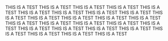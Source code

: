 THIS IS A TEST    THIS IS A TEST    THIS IS A TEST
THIS IS A TEST    THIS IS A TEST    THIS IS A TEST
THIS IS A TEST    THIS IS A TEST    THIS IS A TEST
THIS IS A TEST    THIS IS A TEST    THIS IS A TEST
THIS IS A TEST    THIS IS A TEST    THIS IS A TEST
THIS IS A TEST    THIS IS A TEST    THIS IS A TEST
THIS IS A TEST    THIS IS A TEST    THIS IS A TEST
THIS IS A TEST    THIS IS A TEST    THIS IS A TEST
THIS IS A TEST    THIS IS A TEST    THIS IS A TEST

